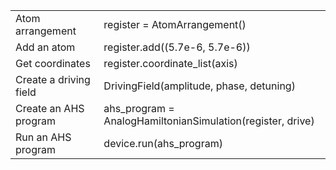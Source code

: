 |                      |                                                       |
| -------------------- | ----------------------------------------------------- |
| Atom arrangement | register = AtomArrangement() |
| Add an atom | register.add((5.7e-6, 5.7e-6)) |
| Get coordinates | register.coordinate_list(axis) |
| Create a driving field | DrivingField(amplitude, phase, detuning) |
| Create an AHS program | ahs_program = AnalogHamiltonianSimulation(register, drive) |
| Run an AHS program | device.run(ahs_program) |
